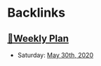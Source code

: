
# Backlinks
## [📑Weekly Plan](<📑Weekly Plan.md>)
- Saturday: [May 30th, 2020](<May 30th, 2020.md>)

